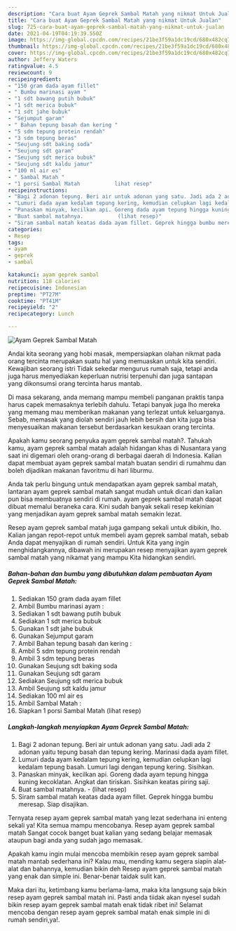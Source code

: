 ```yaml
---
description: "Cara buat Ayam Geprek Sambal Matah yang nikmat Untuk Jualan"
title: "Cara buat Ayam Geprek Sambal Matah yang nikmat Untuk Jualan"
slug: 725-cara-buat-ayam-geprek-sambal-matah-yang-nikmat-untuk-jualan
date: 2021-04-19T04:19:39.550Z
image: https://img-global.cpcdn.com/recipes/21be3f59a1dc19cd/680x482cq70/ayam-geprek-sambal-matah-foto-resep-utama.jpg
thumbnail: https://img-global.cpcdn.com/recipes/21be3f59a1dc19cd/680x482cq70/ayam-geprek-sambal-matah-foto-resep-utama.jpg
cover: https://img-global.cpcdn.com/recipes/21be3f59a1dc19cd/680x482cq70/ayam-geprek-sambal-matah-foto-resep-utama.jpg
author: Jeffery Waters
ratingvalue: 4.5
reviewcount: 9
recipeingredient:
- "150 gram dada ayam fillet"
- " Bumbu marinasi ayam "
- "1 sdt bawang putih bubuk"
- "1 sdt merica bubuk"
- "1 sdt jahe bubuk"
- "Sejumput garam"
- " Bahan tepung basah dan kering "
- "5 sdm tepung protein rendah"
- "3 sdm tepung beras"
- "Seujung sdt baking soda"
- "Seujung sdt garam"
- "Seujung sdt merica bubuk"
- "Seujung sdt kaldu jamur"
- "100 ml air es"
- " Sambal Matah "
- "1 porsi Sambal Matah           lihat resep"
recipeinstructions:
- "Bagi 2 adonan tepung. Beri air untuk adonan yang satu. Jadi ada 2 adonan yaitu tepung basah dan tepung kering. Marinasi dada ayam fillet."
- "Lumuri dada ayam kedalam tepung kering, kemudian celupkan lagi kedalam tepung basah. Lumuri lagi dengan tepung kering. Sisihkan."
- "Panaskan minyak, kecilkan api. Goreng dada ayam tepung hingga kuning kecoklatan. Angkat dan tiriskan. Sisihkan keatas piring saji."
- "Buat sambal matahnya.           (lihat resep)"
- "Siram sambal matah keatas dada ayam fillet. Geprek hingga bumbu meresap. Siap disajikan."
categories:
- Resep
tags:
- ayam
- geprek
- sambal

katakunci: ayam geprek sambal 
nutrition: 118 calories
recipecuisine: Indonesian
preptime: "PT27M"
cooktime: "PT41M"
recipeyield: "2"
recipecategory: Lunch

---
```



![Ayam Geprek Sambal Matah](https://img-global.cpcdn.com/recipes/21be3f59a1dc19cd/680x482cq70/ayam-geprek-sambal-matah-foto-resep-utama.jpg)

Andai kita seorang yang hobi masak, mempersiapkan olahan nikmat pada orang tercinta merupakan suatu hal yang memuaskan untuk kita sendiri. Kewajiban seorang istri Tidak sekedar mengurus rumah saja, tetapi anda juga harus menyediakan keperluan nutrisi terpenuhi dan juga santapan yang dikonsumsi orang tercinta harus mantab.

Di masa  sekarang, anda memang mampu membeli panganan praktis tanpa harus capek memasaknya terlebih dahulu. Tetapi banyak juga lho mereka yang memang mau memberikan makanan yang terlezat untuk keluarganya. Sebab, memasak yang diolah sendiri jauh lebih bersih dan kita juga bisa menyesuaikan makanan tersebut berdasarkan kesukaan orang tercinta. 



Apakah kamu seorang penyuka ayam geprek sambal matah?. Tahukah kamu, ayam geprek sambal matah adalah hidangan khas di Nusantara yang saat ini digemari oleh orang-orang di berbagai daerah di Indonesia. Kalian dapat membuat ayam geprek sambal matah buatan sendiri di rumahmu dan boleh dijadikan makanan favoritmu di hari liburmu.

Anda tak perlu bingung untuk mendapatkan ayam geprek sambal matah, lantaran ayam geprek sambal matah sangat mudah untuk dicari dan kalian pun bisa membuatnya sendiri di rumah. ayam geprek sambal matah dapat dibuat memalui beraneka cara. Kini sudah banyak sekali resep kekinian yang menjadikan ayam geprek sambal matah semakin lezat.

Resep ayam geprek sambal matah juga gampang sekali untuk dibikin, lho. Kalian jangan repot-repot untuk membeli ayam geprek sambal matah, sebab Anda dapat menyajikan di rumah sendiri. Untuk Kita yang ingin menghidangkannya, dibawah ini merupakan resep menyajikan ayam geprek sambal matah yang nikamat yang mampu Kita hidangkan sendiri.

<!--inarticleads1-->

##### Bahan-bahan dan bumbu yang dibutuhkan dalam pembuatan Ayam Geprek Sambal Matah:

1. Sediakan 150 gram dada ayam fillet
1. Ambil  Bumbu marinasi ayam :
1. Sediakan 1 sdt bawang putih bubuk
1. Sediakan 1 sdt merica bubuk
1. Gunakan 1 sdt jahe bubuk
1. Gunakan Sejumput garam
1. Ambil  Bahan tepung basah dan kering :
1. Ambil 5 sdm tepung protein rendah
1. Ambil 3 sdm tepung beras
1. Gunakan Seujung sdt baking soda
1. Gunakan Seujung sdt garam
1. Sediakan Seujung sdt merica bubuk
1. Ambil Seujung sdt kaldu jamur
1. Sediakan 100 ml air es
1. Ambil  Sambal Matah :
1. Siapkan 1 porsi Sambal Matah           (lihat resep)




<!--inarticleads2-->

##### Langkah-langkah menyiapkan Ayam Geprek Sambal Matah:

1. Bagi 2 adonan tepung. Beri air untuk adonan yang satu. Jadi ada 2 adonan yaitu tepung basah dan tepung kering. Marinasi dada ayam fillet.
1. Lumuri dada ayam kedalam tepung kering, kemudian celupkan lagi kedalam tepung basah. Lumuri lagi dengan tepung kering. Sisihkan.
1. Panaskan minyak, kecilkan api. Goreng dada ayam tepung hingga kuning kecoklatan. Angkat dan tiriskan. Sisihkan keatas piring saji.
1. Buat sambal matahnya. -           (lihat resep)
1. Siram sambal matah keatas dada ayam fillet. Geprek hingga bumbu meresap. Siap disajikan.




Ternyata resep ayam geprek sambal matah yang lezat sederhana ini enteng sekali ya! Kita semua mampu mencobanya. Resep ayam geprek sambal matah Sangat cocok banget buat kalian yang sedang belajar memasak ataupun bagi anda yang sudah jago memasak.

Apakah kamu ingin mulai mencoba membikin resep ayam geprek sambal matah mantab sederhana ini? Kalau mau, mending kamu segera siapin alat-alat dan bahannya, kemudian bikin deh Resep ayam geprek sambal matah yang enak dan simple ini. Benar-benar taidak sulit kan. 

Maka dari itu, ketimbang kamu berlama-lama, maka kita langsung saja bikin resep ayam geprek sambal matah ini. Pasti anda tiidak akan nyesel sudah bikin resep ayam geprek sambal matah enak tidak ribet ini! Selamat mencoba dengan resep ayam geprek sambal matah enak simple ini di rumah sendiri,ya!.

